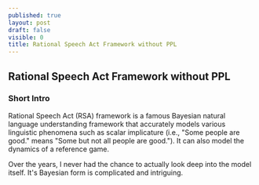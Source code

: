 ```yaml
---
published: true
layout: post
draft: false
visible: 0
title: Rational Speech Act Framework without PPL
---
```

## Rational Speech Act Framework without PPL

### Short Intro

Rational Speech Act (RSA) framework is a famous Bayesian natural language understanding framework that accurately models various linguistic phenomena such as scalar implicature (i.e., "Some people are good." means "Some but not all people are good."). It can also model the dynamics of a reference game.

Over the years, I never had the chance to actually look deep into the model itself. It's Bayesian form is complicated and intriguing. 

